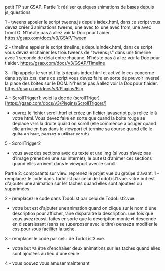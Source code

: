 petit TP sur GSAP.
Partie 1:
réaliser quelques animations de bases depuis js_questions

1 - tweens
    appeler le script tweens.js depuis index.html, dans ce script vous devez créer 3 animations tweens, une avec to, une avec from, une avec fromTO. N'hésite pas à allez voir la Doc pour t'aider. https://gsap.com/docs/v3/GSAP/Tween
    
2 - timeline
    appeler le script timeline.js depuis index.html, dans ce script vous devez enchainer les trois tweens de "tweens.js" dans une timeline avec 1 seconde de délai entre chacune. N'hésite pas à allez voir la Doc pour t'aider. https://gsap.com/docs/v3/GSAP/Timeline 
    
3 - flip
    appeler le script flip.js depuis index.html et activé le ccs concerné dans styles.css, dans ce script vous devez faire en sorte de pouvoir inversé la place des boites sur le DOM. N'hésite pas à allez voir la Doc pour t'aider. https://gsap.com/docs/v3/Plugins/Flip  
    
4 - ScrollTrigger1:
voici la doc de (scrollTriger)[https://gsap.com/docs/v3/Plugins/ScrollTrigger/]
- ouvrez le fichier scroll.html et créez un fichier javascript puis reliez le à votre html. Vous devez faire en sorte que quand la boite rouge se deplace vers la droite quand on scroll (elle commence à bouger quand elle arrive en bas dans le viewport et termine sa course quand elle le quite en haut, pensez a utiliser scrub)

5 - ScrollTrigger2
- vous avez des sections avec du texte et une img (si vous n’avez pas d’image prenez en une sur internet), le but est d’animer ces sections quand elles arrivent dans le viewport avec le scroll.

Partie 2:
composants sur view:
reprenez le projet vue du groupe d’avant:
1 - remplacez le code dans TodoList par celui de TodoList1.vue.
votre but est d'ajouter une animation sur les taches quand elles sont ajoutées ou supprimées.

2 - remplacez le code dans TodoList par celui de TodoList2.vue.
- votre but est d'ajouter une animation quand on clique sur le nom d'une description pour afficher, faire disparaitre la description.
une fois que vous avez réussi, faites en sorte que la description monte et descende en disparaissant (sans se superposer avec le titre) pensez a modifier le css pour vous faciliter la tache.

3 - remplacer le code par celui de TodoList3.vue.
- votre but va être d'enchainer deux animations sur les taches quand elles sont ajoutées au lieu d'une seule

4 - vous pouvez vous amuser maintenant
